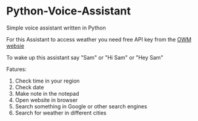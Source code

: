 # Python-Voice-Assistant
Simple voice assistant written in Python

For this Assistant to access weather you need free API key from the [OWM websie](https://home.openweathermap.org/users/sign_up)

To wake up this assistant say "Sam" or "Hi Sam" or "Hey Sam"

Fatures:
1) Check time in your region
2) Check date
3) Make note in the notepad
4) Open website in browser 
5) Search something in Google or other search engines
6) Search for weather in different cities
